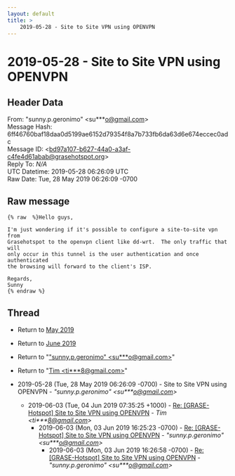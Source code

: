 ```yaml
---
layout: default
title: >
    2019-05-28 - Site to Site VPN using OPENVPN
---
```


# 2019-05-28 - Site to Site VPN using OPENVPN

## Header Data

From: "sunny.p.geronimo" \<su***o@gmail.com\><br>
Message Hash: 6ff46760baf18daa0d5199ae6152d79354f8a7b733fb6da63d6e674eccec0adc<br>
Message ID: \<bd97a107-b627-44a0-a3af-c4fe4d61abab@grasehotspot.org\><br>
Reply To: _N/A_<br>
UTC Datetime: 2019-05-28 06:26:09 UTC<br>
Raw Date: Tue, 28 May 2019 06:26:09 -0700<br>

## Raw message

```
{% raw  %}Hello guys,

I'm just wondering if it's possible to configure a site-to-site vpn from 
Grasehotspot to the openvpn client like dd-wrt.  The only traffic that will 
only occur in this tunnel is the user authentication and once authenticated 
the browsing will forward to the client's ISP.

Regards,
Sunny
{% endraw %}
```

## Thread

+ Return to [May 2019](/archive/2019/05)
+ Return to [June 2019](/archive/2019/06)

+ Return to "["sunny.p.geronimo" <su***o<span>@</span>gmail.com>](/authors/su___o_at_gmail_com)"
+ Return to "[Tim <ti***8<span>@</span>gmail.com>](/authors/ti___8_at_gmail_com)"

+ 2019-05-28 (Tue, 28 May 2019 06:26:09 -0700) - Site to Site VPN using OPENVPN - _"sunny.p.geronimo" \<su***o@gmail.com\>_
  + 2019-06-03 (Tue, 04 Jun 2019 07:35:25 +1000) - [Re: [GRASE-Hotspot] Site to Site VPN using OPENVPN](/archive/2019/06/5bd4e9303ec856f248d223f2a392ffac6de3a670eb0a376da4be724c99956f26) - _Tim \<ti***8@gmail.com\>_
    + 2019-06-03 (Mon, 03 Jun 2019 16:25:23 -0700) - [Re: [GRASE-Hotspot] Site to Site VPN using OPENVPN](/archive/2019/06/82bb4f8f5d0ea6328d4a35ad0b54e36e5a80388c969eaa68bbf0b01c609f14cb) - _"sunny.p.geronimo" \<su***o@gmail.com\>_
      + 2019-06-03 (Mon, 03 Jun 2019 16:26:58 -0700) - [Re: [GRASE-Hotspot] Site to Site VPN using OPENVPN](/archive/2019/06/4eac2e85b246f97d5b76896b7fbcba73f2895774cf364e965648bc1955bed69b) - _"sunny.p.geronimo" \<su***o@gmail.com\>_

